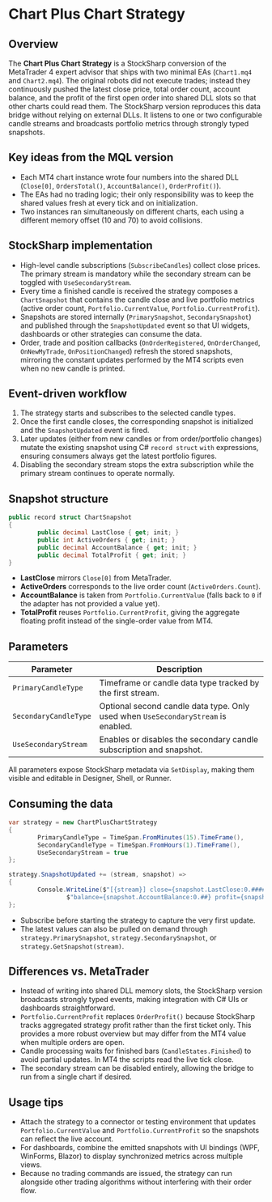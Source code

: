 # Chart Plus Chart Strategy

## Overview
The **Chart Plus Chart Strategy** is a StockSharp conversion of the MetaTrader 4 expert advisor that ships with two minimal EAs (`Chart1.mq4` and `Chart2.mq4`). The original robots did not execute trades; instead they continuously pushed the latest close price, total order count, account balance, and the profit of the first open order into shared DLL slots so that other charts could read them. The StockSharp version reproduces this data bridge without relying on external DLLs. It listens to one or two configurable candle streams and broadcasts portfolio metrics through strongly typed snapshots.

## Key ideas from the MQL version
- Each MT4 chart instance wrote four numbers into the shared DLL (`Close[0]`, `OrdersTotal()`, `AccountBalance()`, `OrderProfit()`).
- The EAs had no trading logic; their only responsibility was to keep the shared values fresh at every tick and on initialization.
- Two instances ran simultaneously on different charts, each using a different memory offset (10 and 70) to avoid collisions.

## StockSharp implementation
- High-level candle subscriptions (`SubscribeCandles`) collect close prices. The primary stream is mandatory while the secondary stream can be toggled with `UseSecondaryStream`.
- Every time a finished candle is received the strategy composes a `ChartSnapshot` that contains the candle close and live portfolio metrics (active order count, `Portfolio.CurrentValue`, `Portfolio.CurrentProfit`).
- Snapshots are stored internally (`PrimarySnapshot`, `SecondarySnapshot`) and published through the `SnapshotUpdated` event so that UI widgets, dashboards or other strategies can consume the data.
- Order, trade and position callbacks (`OnOrderRegistered`, `OnOrderChanged`, `OnNewMyTrade`, `OnPositionChanged`) refresh the stored snapshots, mirroring the constant updates performed by the MT4 scripts even when no new candle is printed.

## Event-driven workflow
1. The strategy starts and subscribes to the selected candle types.
2. Once the first candle closes, the corresponding snapshot is initialized and the `SnapshotUpdated` event is fired.
3. Later updates (either from new candles or from order/portfolio changes) mutate the existing snapshot using C# `record struct` `with` expressions, ensuring consumers always get the latest portfolio figures.
4. Disabling the secondary stream stops the extra subscription while the primary stream continues to operate normally.

## Snapshot structure
```csharp
public record struct ChartSnapshot
{
        public decimal LastClose { get; init; }
        public int ActiveOrders { get; init; }
        public decimal AccountBalance { get; init; }
        public decimal TotalProfit { get; init; }
}
```
- **LastClose** mirrors `Close[0]` from MetaTrader.
- **ActiveOrders** corresponds to the live order count (`ActiveOrders.Count`).
- **AccountBalance** is taken from `Portfolio.CurrentValue` (falls back to `0` if the adapter has not provided a value yet).
- **TotalProfit** reuses `Portfolio.CurrentProfit`, giving the aggregate floating profit instead of the single-order value from MT4.

## Parameters
| Parameter | Description |
|-----------|-------------|
| `PrimaryCandleType` | Timeframe or candle data type tracked by the first stream. |
| `SecondaryCandleType` | Optional second candle data type. Only used when `UseSecondaryStream` is enabled. |
| `UseSecondaryStream` | Enables or disables the secondary candle subscription and snapshot. |

All parameters expose StockSharp metadata via `SetDisplay`, making them visible and editable in Designer, Shell, or Runner.

## Consuming the data
```csharp
var strategy = new ChartPlusChartStrategy
{
        PrimaryCandleType = TimeSpan.FromMinutes(15).TimeFrame(),
        SecondaryCandleType = TimeSpan.FromHours(1).TimeFrame(),
        UseSecondaryStream = true
};

strategy.SnapshotUpdated += (stream, snapshot) =>
{
        Console.WriteLine($"[{stream}] close={snapshot.LastClose:0.#####} orders={snapshot.ActiveOrders} " +
                $"balance={snapshot.AccountBalance:0.##} profit={snapshot.TotalProfit:0.##}");
};
```
- Subscribe before starting the strategy to capture the very first update.
- The latest values can also be pulled on demand through `strategy.PrimarySnapshot`, `strategy.SecondarySnapshot`, or `strategy.GetSnapshot(stream)`.

## Differences vs. MetaTrader
- Instead of writing into shared DLL memory slots, the StockSharp version broadcasts strongly typed events, making integration with C# UIs or dashboards straightforward.
- `Portfolio.CurrentProfit` replaces `OrderProfit()` because StockSharp tracks aggregated strategy profit rather than the first ticket only. This provides a more robust overview but may differ from the MT4 value when multiple orders are open.
- Candle processing waits for finished bars (`CandleStates.Finished`) to avoid partial updates. In MT4 the scripts read the live tick close.
- The secondary stream can be disabled entirely, allowing the bridge to run from a single chart if desired.

## Usage tips
- Attach the strategy to a connector or testing environment that updates `Portfolio.CurrentValue` and `Portfolio.CurrentProfit` so the snapshots can reflect the live account.
- For dashboards, combine the emitted snapshots with UI bindings (WPF, WinForms, Blazor) to display synchronized metrics across multiple views.
- Because no trading commands are issued, the strategy can run alongside other trading algorithms without interfering with their order flow.
